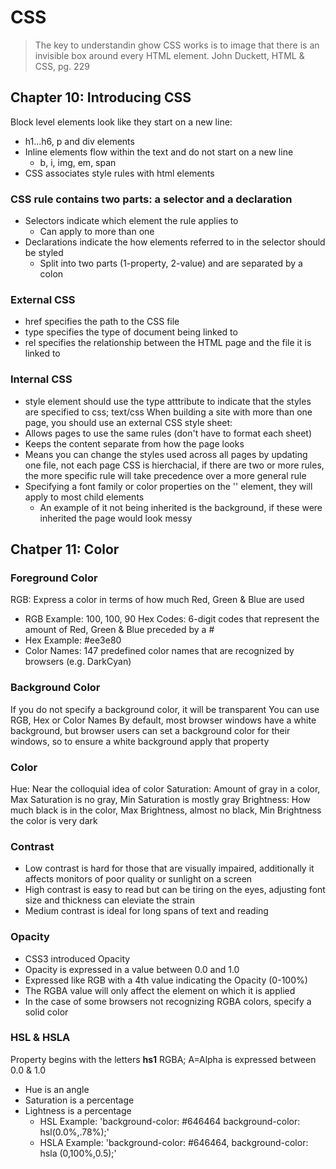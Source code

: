 # CSS
> The key to understandin ghow CSS works is to image that there is an invisible box around every HTML element.
> John Duckett, HTML & CSS, pg. 229

## Chapter 10: Introducing CSS
Block level elements look like they start on a new line:
- h1...h6, p and div elements
- Inline elements flow within the text and do not start on a new line 
    - b, i, img, em, span
- CSS associates style rules with html elements
### CSS rule contains two parts: a **selector** and a **declaration**
- Selectors indicate which element the rule applies to
    - Can apply to more than one
- Declarations indicate the how elements referred to in the selector should be styled
    - Split into two parts (1-property, 2-value) and are separated by a colon
### External CSS
- href specifies the path to the CSS file
- type specifies the type of document being linked to
- rel specifies the relationship between the HTML page and the file it is linked to
### Internal CSS
- style element should use the type atttribute to indicate that the styles are specified to css; text/css
When building a site with more than one page, you should use an external CSS style sheet:
- Allows pages to use the same rules (don't have to format each sheet)
- Keeps the content separate from how the page looks
- Means you can change the styles used across all pages by updating one file, not each page
CSS is hierchacial, if there are two or more rules, the more specific rule will take precedence over a more general rule
- Specifying a font family or color properties on the '<body>' element, they will apply to most child elements
    - An example of it not being inherited is the background, if these were inherited the page would look messy

## Chatper 11: Color

### Foreground Color
RGB: Express a color in terms of how much Red, Green & Blue are used
- RGB Example: 100, 100, 90
Hex Codes: 6-digit codes that represent the amount of Red, Green & Blue preceded by a #
- Hex Example: #ee3e80
- Color Names: 147 predefined color names that are recognized by browsers (e.g. DarkCyan)
### Background Color
If you do not specify a background color, it will be transparent
You can use RGB, Hex or Color Names
By default, most browser windows have a white background, but browser users can set a background color for their windows, so to ensure a white background apply that property
### Color
Hue: Near the colloquial idea of color
Saturation: Amount of gray in a color, Max Saturation is no gray, Min Saturation is mostly gray
Brightness: How much black is in the color, Max Brightness, almost no black, Min Brightness the color is very dark
### Contrast
- Low contrast is hard for those that are visually impaired, additionally it affects monitors of poor quality or sunlight on a screen 
- High contrast is easy to read but can be tiring on the eyes, adjusting font size and thickness can eleviate the strain
- Medium contrast is ideal for long spans of text and reading
### Opacity
- CSS3 introduced Opacity
- Opacity is expressed in a value between 0.0 and 1.0 
- Expressed like RGB with a 4th value indicating the Opacity (0-100%)
- The RGBA value will only affect the element on which it is applied
- In the case of some browsers not recognizing RGBA colors, specify a solid color 
### HSL & HSLA
Property begins with the letters **hs1**
RGBA; A=Alpha is expressed between 0.0 & 1.0
- Hue is an angle
- Saturation is a percentage
- Lightness is a percentage
    - HSL Example: 'background-color: #646464 background-color: hsl(0.0%,.78%);'
    - HSLA Example: 'background-color: #646464, background-color: hsla (0,100%,0.5);'
